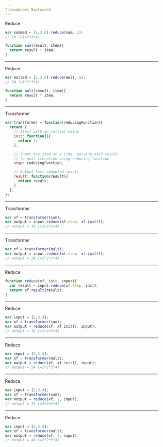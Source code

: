 ```yaml
---
Transducers Explained
---
```

Reduce

```javascript
var summed = [2,3,4].reduce(sum, 1);
// 10 (=1+2+3+4)

function sum(result, item){
  return result + item;
}
```
---
Reduce

```javascript
var multed = [2,3,4].reduce(mult, 1);
// 24 (=1*2*3*4)

function mult(result, item){
  return result * item;
}
```
---
Transformer
```javascript
var transformer = function(reducingFunction){
  return {
    // Start with an initial value
    init: function(){
      return 1;
    },

    // Input one item at a time, passing each result
    // to next iteration using reducing function
    step: reducingFunction,

    // Output last computed result
    result: function(result){
      return result;
    }
  };
};
```
---
Transformer
```javascript
var xf = transformer(sum);
var output = input.reduce(xf.step, xf.init());
// output = 10 (=1+2+3+4)
```
---
Transformer
```javascript
var xf = transformer(mult);
var output = input.reduce(xf.step, xf.init());
// output = 24 (=1*2*3*4)
```
---
Reduce
```javascript
function reduce(xf, init, input){
  var result = input.reduce(xf.step, init);
  return xf.result(result);
}
```
---
Reduce
```javascript
var input = [2,3,4];
var xf = transformer(sum);
var output = reduce(xf, xf.init(), input);
// output = 10 (=1+2+3+4)
```
---
Reduce
```javascript
var input = [2,3,4];
var xf = transformer(mult);
var output = reduce(xf, xf.init(), input);
// output = 24 (=1*2*3*4)
```
---
Reduce
```javascript
var input = [2,3,4];
var xf = transformer(sum);
var output = reduce(xf, 2, input);
// output = 11 (=2+2+3+4)
```
---
Reduce
```javascript
var input = [2,3,4];
var xf = transformer(mult);
var output = reduce(xf, 2, input);
// output = 48 (=2*2*3*4)
```
